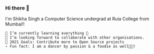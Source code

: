 ### Hi there 👋

I'm Shikha Singh a Computer Science undergrad at Ruia College from Mumbai!!

    🌱 I’m currently learning everything 🤣
    👯 I’m looking forward to collaborate with other organisations.
    🚀 2021 Goals: Contribute more to Open Source projects
    ⚡ Fun fact: I am a dancer by passion & a foodie as well🍕😂!

